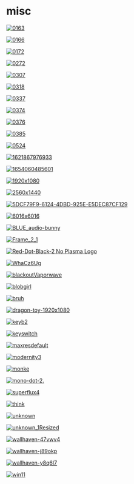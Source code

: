 # misc

<a href="0163.jpg"><img alt="0163" src="0163.jpg"></a>

<a href="0166.jpg"><img alt="0166" src="0166.jpg"></a>

<a href="0172.jpg"><img alt="0172" src="0172.jpg"></a>

<a href="0272.jpg"><img alt="0272" src="0272.jpg"></a>

<a href="0307.jpg"><img alt="0307" src="0307.jpg"></a>

<a href="0318.jpg"><img alt="0318" src="0318.jpg"></a>

<a href="0337.jpg"><img alt="0337" src="0337.jpg"></a>

<a href="0374.jpg"><img alt="0374" src="0374.jpg"></a>

<a href="0376.jpg"><img alt="0376" src="0376.jpg"></a>

<a href="0385.jpg"><img alt="0385" src="0385.jpg"></a>

<a href="0524.jpg"><img alt="0524" src="0524.jpg"></a>

<a href="1621867976933.png"><img alt="1621867976933" src="1621867976933.png"></a>

<a href="1654060485601.jpg"><img alt="1654060485601" src="1654060485601.jpg"></a>

<a href="1920x1080.png"><img alt="1920x1080" src="1920x1080.png"></a>

<a href="2560x1440.png"><img alt="2560x1440" src="2560x1440.png"></a>

<a href="5DCF79F9-6124-4DBD-925E-E5DEC87CF129.png"><img alt="5DCF79F9-6124-4DBD-925E-E5DEC87CF129" src="5DCF79F9-6124-4DBD-925E-E5DEC87CF129.png"></a>

<a href="6016x6016.jpg"><img alt="6016x6016" src="6016x6016.jpg"></a>

<a href="BLUE_audio-bunny.png"><img alt="BLUE_audio-bunny" src="BLUE_audio-bunny.png"></a>

<a href="Frame_2_1.png"><img alt="Frame_2_1" src="Frame_2_1.png"></a>

<a href="Red-Dot-Black-2 No Plasma Logo.png"><img alt="Red-Dot-Black-2 No Plasma Logo" src="Red-Dot-Black-2 No Plasma Logo.png"></a>

<a href="WhaCz6Ug.png"><img alt="WhaCz6Ug" src="WhaCz6Ug.png"></a>

<a href="blackoutVaporwave.jpg"><img alt="blackoutVaporwave" src="blackoutVaporwave.jpg"></a>

<a href="blobgirl.png"><img alt="blobgirl" src="blobgirl.png"></a>

<a href="bruh.png"><img alt="bruh" src="bruh.png"></a>

<a href="dragon-toy-1920x1080.jpg"><img alt="dragon-toy-1920x1080" src="dragon-toy-1920x1080.jpg"></a>

<a href="keyb2.png"><img alt="keyb2" src="keyb2.png"></a>

<a href="keyswitch.jpg"><img alt="keyswitch" src="keyswitch.jpg"></a>

<a href="maxresdefault.jpg"><img alt="maxresdefault" src="maxresdefault.jpg"></a>

<a href="modernity3.png"><img alt="modernity3" src="modernity3.png"></a>

<a href="monke.png"><img alt="monke" src="monke.png"></a>

<a href="mono-dot-2.jpeg"><img alt="mono-dot-2." src="mono-dot-2.jpeg"></a>

<a href="superflux4.png"><img alt="superflux4" src="superflux4.png"></a>

<a href="think.jpg"><img alt="think" src="think.jpg"></a>

<a href="unknown.png"><img alt="unknown" src="unknown.png"></a>

<a href="unknown_1Resized.png"><img alt="unknown_1Resized" src="unknown_1Resized.png"></a>

<a href="wallhaven-47vwv4.jpg"><img alt="wallhaven-47vwv4" src="wallhaven-47vwv4.jpg"></a>

<a href="wallhaven-j89okp.png"><img alt="wallhaven-j89okp" src="wallhaven-j89okp.png"></a>

<a href="wallhaven-y8q6l7.jpg"><img alt="wallhaven-y8q6l7" src="wallhaven-y8q6l7.jpg"></a>

<a href="win11.png"><img alt="win11" src="win11.png"></a>

